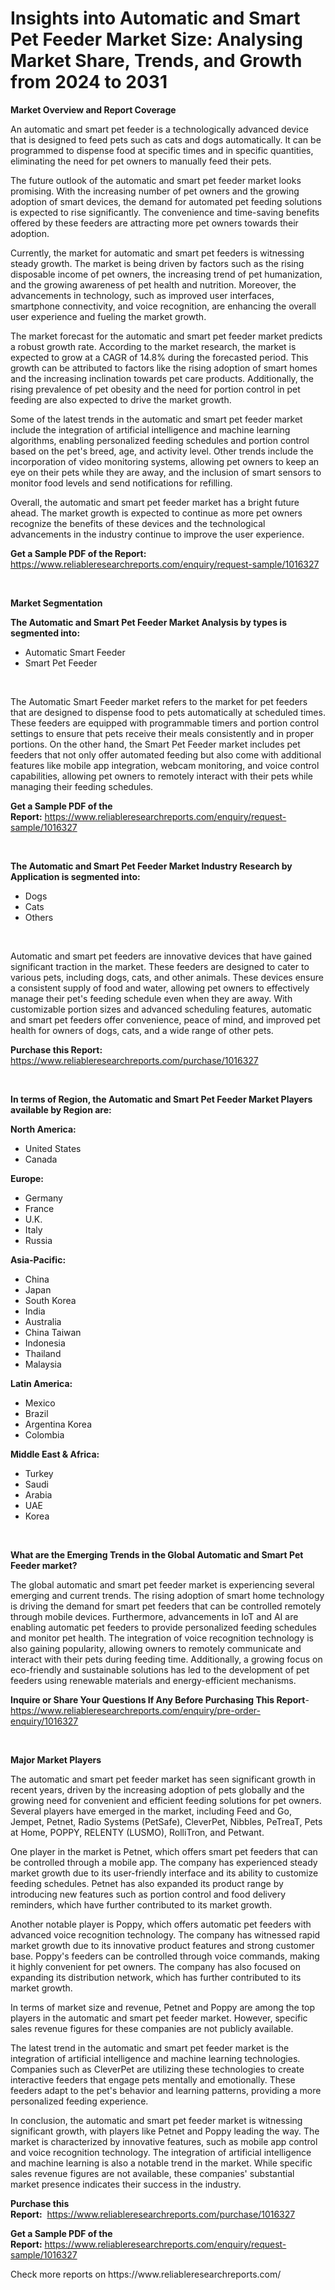<p><h1>Insights into Automatic and Smart Pet Feeder Market Size: Analysing Market Share, Trends, and Growth from 2024 to 2031</h1></p><p><strong>Market Overview and Report Coverage</strong></p>
<p><p>An automatic and smart pet feeder is a technologically advanced device that is designed to feed pets such as cats and dogs automatically. It can be programmed to dispense food at specific times and in specific quantities, eliminating the need for pet owners to manually feed their pets.</p><p>The future outlook of the automatic and smart pet feeder market looks promising. With the increasing number of pet owners and the growing adoption of smart devices, the demand for automated pet feeding solutions is expected to rise significantly. The convenience and time-saving benefits offered by these feeders are attracting more pet owners towards their adoption.</p><p>Currently, the market for automatic and smart pet feeders is witnessing steady growth. The market is being driven by factors such as the rising disposable income of pet owners, the increasing trend of pet humanization, and the growing awareness of pet health and nutrition. Moreover, the advancements in technology, such as improved user interfaces, smartphone connectivity, and voice recognition, are enhancing the overall user experience and fueling the market growth.</p><p>The market forecast for the automatic and smart pet feeder market predicts a robust growth rate. According to the market research, the market is expected to grow at a CAGR of 14.8% during the forecasted period. This growth can be attributed to factors like the rising adoption of smart homes and the increasing inclination towards pet care products. Additionally, the rising prevalence of pet obesity and the need for portion control in pet feeding are also expected to drive the market growth.</p><p>Some of the latest trends in the automatic and smart pet feeder market include the integration of artificial intelligence and machine learning algorithms, enabling personalized feeding schedules and portion control based on the pet's breed, age, and activity level. Other trends include the incorporation of video monitoring systems, allowing pet owners to keep an eye on their pets while they are away, and the inclusion of smart sensors to monitor food levels and send notifications for refilling.</p><p>Overall, the automatic and smart pet feeder market has a bright future ahead. The market growth is expected to continue as more pet owners recognize the benefits of these devices and the technological advancements in the industry continue to improve the user experience.</p></p>
<p><strong>Get a Sample PDF of the Report:</strong> <a href="https://www.reliableresearchreports.com/enquiry/request-sample/1016327">https://www.reliableresearchreports.com/enquiry/request-sample/1016327</a></p>
<p>&nbsp;</p>
<p><strong>Market Segmentation</strong></p>
<p><strong>The Automatic and Smart Pet Feeder Market Analysis by types is segmented into:</strong></p>
<p><ul><li>Automatic Smart Feeder</li><li>Smart Pet Feeder</li></ul></p>
<p>&nbsp;</p>
<p><p>The Automatic Smart Feeder market refers to the market for pet feeders that are designed to dispense food to pets automatically at scheduled times. These feeders are equipped with programmable timers and portion control settings to ensure that pets receive their meals consistently and in proper portions. On the other hand, the Smart Pet Feeder market includes pet feeders that not only offer automated feeding but also come with additional features like mobile app integration, webcam monitoring, and voice control capabilities, allowing pet owners to remotely interact with their pets while managing their feeding schedules.</p></p>
<p><strong>Get a Sample PDF of the Report:</strong>&nbsp;<a href="https://www.reliableresearchreports.com/enquiry/request-sample/1016327">https://www.reliableresearchreports.com/enquiry/request-sample/1016327</a></p>
<p>&nbsp;</p>
<p><strong>The Automatic and Smart Pet Feeder Market Industry Research by Application is segmented into:</strong></p>
<p><ul><li>Dogs</li><li>Cats</li><li>Others</li></ul></p>
<p>&nbsp;</p>
<p><p>Automatic and smart pet feeders are innovative devices that have gained significant traction in the market. These feeders are designed to cater to various pets, including dogs, cats, and other animals. These devices ensure a consistent supply of food and water, allowing pet owners to effectively manage their pet's feeding schedule even when they are away. With customizable portion sizes and advanced scheduling features, automatic and smart pet feeders offer convenience, peace of mind, and improved pet health for owners of dogs, cats, and a wide range of other pets.</p></p>
<p><strong>Purchase this Report:</strong>&nbsp; <a href="https://www.reliableresearchreports.com/purchase/1016327">https://www.reliableresearchreports.com/purchase/1016327</a></p>
<p>&nbsp;</p>
<p><strong>In terms of Region, the Automatic and Smart Pet Feeder Market Players available by Region are:</strong></p>
<p>
    <p> <strong> North America: </strong>
        <ul>
            <li>United States</li>
            <li>Canada</li>
        </ul>
        </p> 
    <p> <strong> Europe: </strong>
        <ul>
            <li>Germany</li>
            <li>France</li>
            <li>U.K.</li>
            <li>Italy</li>
            <li>Russia</li>
        </ul>
        </p> 
    <p> <strong> Asia-Pacific: </strong>
        <ul>
            <li>China</li>
            <li>Japan</li>
            <li>South Korea</li>
            <li>India</li>
            <li>Australia</li>
            <li>China Taiwan</li>
            <li>Indonesia</li>
            <li>Thailand</li>
            <li>Malaysia</li>
        </ul>
        </p> 
    <p> <strong> Latin America: </strong>
        <ul>
            <li>Mexico</li>
            <li>Brazil</li>
            <li>Argentina Korea</li>
            <li>Colombia</li>
        </ul>
        </p> 
    <p> <strong> Middle East & Africa: </strong>
        <ul>
            <li>Turkey</li>
            <li>Saudi</li>
            <li>Arabia</li>
            <li>UAE</li>
            <li>Korea</li>
        </ul>
    </p>
    </p>
<p>&nbsp;</p>
<p><strong>What are the Emerging Trends in the Global Automatic and Smart Pet Feeder market?</strong></p>
<p><p>The global automatic and smart pet feeder market is experiencing several emerging and current trends. The rising adoption of smart home technology is driving the demand for smart pet feeders that can be controlled remotely through mobile devices. Furthermore, advancements in IoT and AI are enabling automatic pet feeders to provide personalized feeding schedules and monitor pet health. The integration of voice recognition technology is also gaining popularity, allowing owners to remotely communicate and interact with their pets during feeding time. Additionally, a growing focus on eco-friendly and sustainable solutions has led to the development of pet feeders using renewable materials and energy-efficient mechanisms.</p></p>
<p><strong>Inquire or Share Your Questions If Any Before Purchasing This Report</strong>- <a href="https://www.reliableresearchreports.com/enquiry/pre-order-enquiry/1016327">https://www.reliableresearchreports.com/enquiry/pre-order-enquiry/1016327</a></p>
<p>&nbsp;</p>
<p><strong>Major Market Players</strong></p>
<p><p>The automatic and smart pet feeder market has seen significant growth in recent years, driven by the increasing adoption of pets globally and the growing need for convenient and efficient feeding solutions for pet owners. Several players have emerged in the market, including Feed and Go, Jempet, Petnet, Radio Systems (PetSafe), CleverPet, Nibbles, PeTreaT, Pets at Home, POPPY, RELENTY (LUSMO), RolliTron, and Petwant. </p><p>One player in the market is Petnet, which offers smart pet feeders that can be controlled through a mobile app. The company has experienced steady market growth due to its user-friendly interface and its ability to customize feeding schedules. Petnet has also expanded its product range by introducing new features such as portion control and food delivery reminders, which have further contributed to its market growth.</p><p>Another notable player is Poppy, which offers automatic pet feeders with advanced voice recognition technology. The company has witnessed rapid market growth due to its innovative product features and strong customer base. Poppy's feeders can be controlled through voice commands, making it highly convenient for pet owners. The company has also focused on expanding its distribution network, which has further contributed to its market growth.</p><p>In terms of market size and revenue, Petnet and Poppy are among the top players in the automatic and smart pet feeder market. However, specific sales revenue figures for these companies are not publicly available.</p><p>The latest trend in the automatic and smart pet feeder market is the integration of artificial intelligence and machine learning technologies. Companies such as CleverPet are utilizing these technologies to create interactive feeders that engage pets mentally and emotionally. These feeders adapt to the pet's behavior and learning patterns, providing a more personalized feeding experience.</p><p>In conclusion, the automatic and smart pet feeder market is witnessing significant growth, with players like Petnet and Poppy leading the way. The market is characterized by innovative features, such as mobile app control and voice recognition technology. The integration of artificial intelligence and machine learning is also a notable trend in the market. While specific sales revenue figures are not available, these companies' substantial market presence indicates their success in the industry.</p></p>
<p><strong>Purchase this Report:</strong>&nbsp;&nbsp;<a href="https://www.reliableresearchreports.com/purchase/1016327">https://www.reliableresearchreports.com/purchase/1016327</a></p>
<p></p>
<p><strong>Get a Sample PDF of the Report:</strong>&nbsp;<a href="https://www.reliableresearchreports.com/enquiry/request-sample/1016327">https://www.reliableresearchreports.com/enquiry/request-sample/1016327</a></p>
<p>Check more reports on https://www.reliableresearchreports.com/</p>